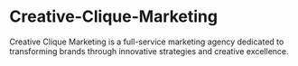 # Creative-Clique-Marketing
 Creative Clique Marketing is a full-service marketing agency dedicated to transforming brands through innovative strategies and creative excellence. 
